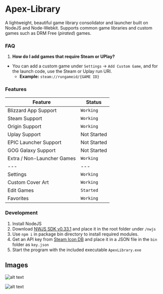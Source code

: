 # Apex-Library
A lightweight, beautiful game library consolidator and launcher built on NodeJS and Node-Webkit. Supports common game libraries and custom games such as DRM Free (*pirated*) games.

### FAQ
1. **How do I add games that require Steam or UPlay?**
  - You can add a custom game under `Settings` -> `Add Custom Game`, and for the launch code, use the Steam or Uplay run URI.
    * **Example:** `steam://rungameid/{GAME ID}`

### Features
Feature | Status
--- | ---
Blizzard App Support | `Working`
Steam Support | `Working`
Origin Support | `Working`
Uplay Support | Not Started
EPIC Launcher Support | Not Started
GOG Galaxy Support | Not Started
Extra / Non-Launcher Games | `Working`
--- | ---
Settings | `Working`
Custom Cover Art | `Working`
Edit Games | `Started`
Favorites | `Working`

### Development
1. Install NodeJS
2. Download [NWJS SDK v0.33.1](https://dl.nwjs.io/v0.33.1/nwjs-sdk-v0.33.1-win-x64.zip) and place it in the root folder under `/nwjs`
3. Use `npm i` in package bin directory to install required modules.
4. Get an API key from [Steam Icon DB](https://www.steamgriddb.com/) and place it in a JSON file in the `bin` folder as `key.json`
5. Start the program with the included executable `ApexLibrary.exe`

## Images

![alt text](https://i.imgur.com/kBlHow1.png "Library Page")

![alt text](https://media.giphy.com/media/lnfgomzMzPfqhagj6G/giphy.gif)
